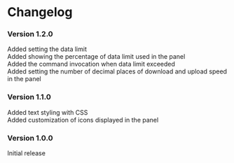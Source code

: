 # Changelog

### Version 1.2.0
Added setting the data limit  
Added showing the percentage of data limit used in the panel  
Added the command invocation when data limit exceeded  
Added setting the number of decimal places of download and upload speed in the panel

### Version 1.1.0
Added text styling with CSS  
Added customization of icons displayed in the panel

### Version 1.0.0
Initial release
